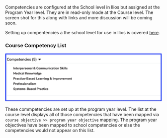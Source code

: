 Competencies are configured at the School level in Ilios but assigned at the Program Year level. They are in read-only mode at the Course level. The screen shot for this along with links and more discussion will be coming soon.

Setting up compentencies a the school level for use in Ilios is covered [here](https://iliosproject.gitbook.io/ilios-user-guide/schools/competencies).

### Course Competency List

![displayed list](../../images/course_competencies/course_competency_list.png)

These commpetencies are set up at the program year level. The list at the course level displays all of those competencies that have been mapped via `course objective >> program year objective` mapping. The program year objectives have been mapped to school competencies or else the competencies would not appear on this list.